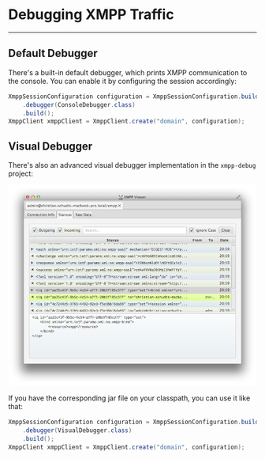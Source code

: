 # Debugging XMPP Traffic
---

## Default Debugger

There's a built-in default debugger, which prints XMPP communication to the console. You can enable it by configuring
the session accordingly:

```java
XmppSessionConfiguration configuration = XmppSessionConfiguration.builder()
    .debugger(ConsoleDebugger.class)
    .build();
XmppClient xmppClient = XmppClient.create("domain", configuration);
```

## Visual Debugger

There's also an advanced visual debugger implementation in the `xmpp-debug` project:

![Visual Debugger](VisualDebugger.png)

If you have the corresponding jar file on your classpath, you can use it like that:

```java
XmppSessionConfiguration configuration = XmppSessionConfiguration.builder()
    .debugger(VisualDebugger.class)
    .build();
XmppClient xmppClient = XmppClient.create("domain", configuration);
```
